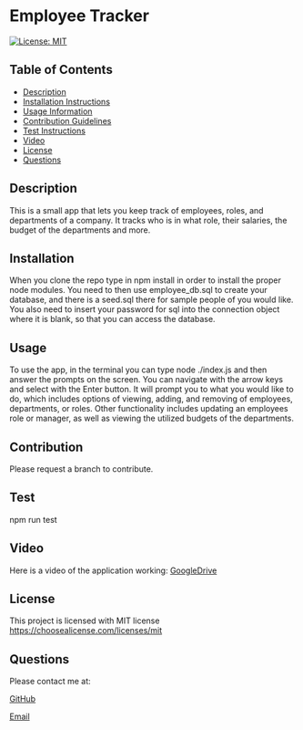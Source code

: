 # Employee Tracker
  [![License: MIT](https://img.shields.io/badge/License-MIT-yellow.svg)](https://opensource.org/licenses/MIT)
  
  ## Table of Contents
  
  * [Description](#description)
  * [Installation Instructions](#installation)
  * [Usage Information](#usage)
  * [Contribution Guidelines](#contribution)
  * [Test Instructions](#test)
  * [Video](#video)
  * [License](#license)
  * [Questions](#questions)
  
  ## Description
  
  This is a small app that lets you keep track of employees, roles, and departments of a company. It tracks who is in what role, their salaries, the budget of the departments and more.
  
  ## Installation
  
  When you clone the repo type in npm install in order to install the proper node modules. You need to then use employee_db.sql to create your database, and there is a seed.sql there for sample people of you would like. You also need to insert your password for sql into the connection object where it is blank, so that you can access the database.
  
  ## Usage
  
  To use the app, in the terminal you can type node ./index.js and then answer the prompts on the screen. You can navigate with the arrow keys and select with the Enter button.  It will prompt you to what you would like to do, which includes options of viewing, adding, and removing of employees, departments, or roles. Other functionality includes updating an employees role or manager, as well as viewing the utilized budgets of the departments.
  
  ## Contribution
  
  Please request a branch to contribute.
  
  ## Test
  
  npm run test

  ## Video
  Here is a video of the application working: [GoogleDrive](https://drive.google.com/file/d/1CH-h1OrRd-fnhRYI5VYJnvSMPvto3Gcp/view)
  
  ## License
  This project is licensed with MIT license
  https://choosealicense.com/licenses/mit
  
  ## Questions
  
  Please contact me at:
  
  [GitHub](https://www.github.com/chrisrisseler)
  
  [Email](chrisriss43@gmail.com)
